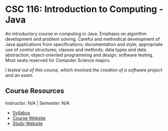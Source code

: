 # CSC 116: Introduction to Computing - Java
An introductory course in computing in Java. Emphasis on algorithm development and problem solving. Careful and methodical development of Java applications from specifications; documentation and style; appropriate use of control structures; classes and methods; data types and data abstraction; object-oriented programming and design; software testing. Most seats reserved for Computer Science majors.

_I tested out of this course, which involved the creation of a software project and an exam._ 

## Course Resources
Instructor: N/A | Semester: N/A
* [Syllabus](https://engineeringonline.ncsu.edu/online-courses/fall-2023/csc-116-introduction-to-computing-java/)
* [Course Website](https://www.csc.ncsu.edu/courses/outcomes.php?uniq_id=6500015)
* [Study Website](https://elihunter173.com/notes/ncsu/1f/csc116/)
